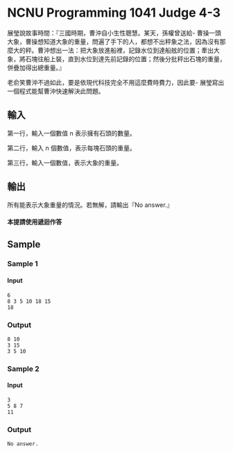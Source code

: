 ﻿# NCNU Programming 1041 Judge 4-3

展瑩說故事時間：『三國時期，曹沖自小生性聰慧。某天，孫權曾送給- 曹操一頭大象，曹操想知道大象的重量，問遍了手下的人，都想不出秤象之法，因為沒有那麼大的秤。曹沖想出一法：把大象放進船裡，記錄水位到達船舷的位置；牽出大象，將石塊往船上裝，直到水位到達先前記錄的位置；然後分批秤出石塊的重量，併疊加得出總重量。』

老俞笑曹沖不過如此，要是依現代科技完全不用這麼費時費力，因此要- 展瑩寫出一個程式能幫曹沖快速解決此問題。

## 輸入

第一行，輸入一個數值 n 表示擁有石頭的數量。

第二行，輸入 n 個數值，表示每塊石頭的重量。

第三行，輸入一個數值，表示大象的重量。

## 輸出

所有能表示大象重量的情況。若無解，請輸出『No answer.』

#### 本提請使用遞迴作答


## Sample

### Sample 1

#### Input

```
6
8 3 5 10 18 15
18
```

### Output

```
8 10
3 15
3 5 10
```

### Sample 2

#### Input

```
3
5 8 7
11
```

### Output

`No answer.`



